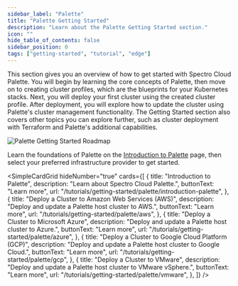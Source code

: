 ```yaml
---
sidebar_label: "Palette"
title: "Palette Getting Started"
description: "Learn about the Palette Getting Started section."
icon: ""
hide_table_of_contents: false
sidebar_position: 0
tags: ["getting-started", "tutorial", "edge"]
---
```


This section gives you an overview of how to get started with Spectro Cloud Palette. You will begin by learning the core
concepts of Palette, then move on to creating cluster profiles, which are the blueprints for your Kubernetes stacks.
Next, you will deploy your first cluster using the created cluster profile. After deployment, you will explore how to
update the cluster using Palette's cluster management functionality. The Getting Started section also covers other
topics you can explore further, such as cluster deployment with Terraform and Palette's additional capabilities.

![Palette Getting Started Roadmap](/getting-started/getting-started_introduction-palette_roadmap.webp)

Learn the foundations of Palette on the [Introduction to Palette](introduction-palette.md) page, then select your
preferred infrastructure provider to get started.

<!-- vale off -->

<SimpleCardGrid
  hideNumber="true"
  cards={[
    {
      title: "Introduction to Palette",
      description: "Learn about Spectro Cloud Palette.",
      buttonText: "Learn more",
      url: "/tutorials/getting-started/palette/introduction-palette",
    },
    {
      title: "Deploy a Cluster to Amazon Web Services (AWS)",
      description: "Deploy and update a Palette host cluster to AWS.",
      buttonText: "Learn more",
      url: "/tutorials/getting-started/palette/aws",
    },
    {
      title: "Deploy a Cluster to Microsoft Azure",
      description: "Deploy and update a Palette host cluster to Azure.",
      buttonText: "Learn more",
      url: "/tutorials/getting-started/palette/azure",
    },
    {
      title: "Deploy a Cluster to Google Cloud Platform (GCP)",
      description: "Deploy and update a Palette host cluster to Google Cloud.",
      buttonText: "Learn more",
      url: "/tutorials/getting-started/palette/gcp",
    },
    {
      title: "Deploy a Cluster to VMware",
      description: "Deploy and update a Palette host cluster to VMware vSphere.",
      buttonText: "Learn more",
      url: "/tutorials/getting-started/palette/vmware",
    },
  ]}
/>
